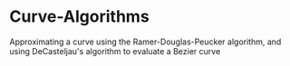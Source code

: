 # Curve-Algorithms
Approximating a curve using the Ramer-Douglas-Peucker algorithm, and using DeCasteljau's algorithm to evaluate a Bezier curve
